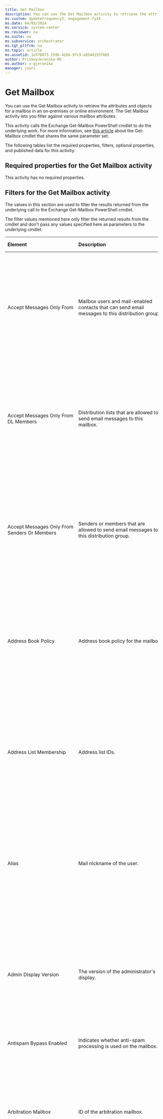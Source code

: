 ```yaml
---
title: Get Mailbox
description: You can use the Get Mailbox activity to retrieve the attributes and objects for a mailbox in an on-premises or online environment.
ms.custom: UpdateFrequency3, engagement-fy24
ms.date: 04/03/2024
ms.service: system-center
ms.reviewer: na
ms.suite: na
ms.subservice: orchestrator
ms.tgt_pltfrm: na
ms.topic: article
ms.assetid: 1e5f6075-259b-426b-97c9-a934d155f665
author: PriskeyJeronika-MS
ms.author: v-gjeronika
manager: jsuri
---
```


# Get Mailbox



You can use the Get Mailbox activity to retrieve the attributes and objects for a mailbox in an on-premises or online environment. The Get Mailbox activity lets you filter against various mailbox attributes.

This activity calls the Exchange Get-Mailbox PowerShell cmdlet to do the underlying work. For more information, see [this article](/powershell/module/exchange/get-mailbox) about the Get-Mailbox cmdlet that shares the same parameter set.

The following tables list the required properties, filters, optional properties, and published data for this activity.

## Required properties for the Get Mailbox activity

This activity has no required properties.

## Filters for the Get Mailbox activity

The values in this section are used to filter the results returned from the underlying call to the Exchange Get-Mailbox PowerShell cmdlet.

The filter values mentioned here only filter the returned results from the cmdlet and don't pass any values specified here as parameters to the underlying cmdlet.

| **Element**   | **Description**   | **Valid values**   |
|:---|:---|:---|
| Accept Messages Only From   | Mailbox users and mail-enabled contacts that can send email messages to this distribution group.   | Equals<br>Does not equal<br>Contains<br>Does not contain<br>Matches pattern<br>Does not match pattern<br>Starts with<br>Ends with  |
| Accept Messages Only From DL Members   | Distribution lists that are allowed to send email messages to this mailbox.   | Equals<br>Does not equal<br>Contains<br>Does not contain<br>Matches pattern<br>Does not match pattern<br>Starts with<br>Ends with  |
| Accept Messages Only From Senders Or Members | Senders or members that are allowed to send email messages to this distribution group.   | Equals<br>Does not equal<br>Contains<br>Does not contain<br>Matches pattern<br>Does not match pattern<br>Starts with<br>Ends with  |
| Address Book Policy   | Address book policy for the mailbox.   | Equals<br>Does not equal<br>Contains<br>Does not contain <br>Matches pattern<br>Does not match pattern<br>Starts with<br>Ends with |
| Address List Membership   | Address list IDs.   | Equals<br>Does not equal<br>Contains<br>Does not contain<br>Matches pattern<br>Does not match pattern<br>Starts with<br>Ends with  |
| Alias   | Mail nickname of the user.   | Equals<br>Does not equal<br>Contains<br>Does not contain<br>Matches pattern<br>Does not match pattern<br>Starts with<br>Ends with  |
| Admin Display Version   | The version of the administrator's display.   | Equals<br>Does not equal<br>Contains<br>Does not contain<br>Matches pattern<br>Does not match pattern<br>Starts with<br>Ends with  |
| Antispam Bypass Enabled   | Indicates whether anti-spam processing is used on the mailbox.   | Equals<br>Does not equal   |
| Arbitration Mailbox   | ID of the arbitration mailbox.   | Equals<br>Does not equal<br>Contains<br>Does not contain<br>Matches pattern<br>Does not match pattern<br>Starts with<br>Ends with  |
| Archive Database   | ID of the archive database.   | Equals<br>Does not equal<br>Contains<br>Does not contain<br>Matches pattern<br>Does not match pattern<br>Starts with<br>Ends with  |
| Archive Domain   | Archive domain name.   | Equals<br>Does not equal<br>Contains<br>Does not contain<br>Matches pattern<br>Does not match pattern<br>Starts with<br>Ends with  |
| Archive GUID   | Unique archive identifier for the mailbox.   | Equals<br>Does not equal<br>Contains<br>Does not contain<br>Matches pattern<br>Does not match pattern<br>Starts with<br>Ends with  |
| Archive Name   | Name of the archive mailbox.   | Equals<br>Does not equal<br>Contains<br>Does not contain<br>Matches pattern<br>Does not match pattern<br>Starts with<br>Ends with  |
| Archive Quota   | Maximum size of the archive mailbox. <br>This property value can be either "unlimited" or a string with <br>format &lt;integer&gt; &lt;unit&gt; where unit can be KB, MB, GB, or TB. Defaults to Byte when unit isn't specified.<br>Examples: 55 GB, unlimited, 77, 14 KB   | Equals<br>Does not equal<br>Is less than or equal to<br>Is greater than or equal to<br>Is less than<br>Is greater than   |
| Archive Release   | Archive release.   | Equals<br>Does not equal<br>Contains<br>Does not contain<br>Matches pattern<br>Does not match pattern<br>Starts with<br>Ends with  |
| Archive Status   | Indicates archive status (Active or None).   | Equals<br>Does not equal<br>Contains<br>Does not contain<br>Matches pattern<br>Does not match pattern<br>Starts with<br>Ends with  |
| Archive State   | Indicates the state of the mailbox archive. This parameter can be one of the following values:<br>HostedPending <br>HostedProvisioned <br>Local<br>None <br>OnPremise   | Equals<br>Does not equal<br>Contains<br>Does not contain<br>Matches pattern<br>Does not match pattern<br>Starts with<br>Ends with  |
| Archive Warning Quota   | Mailbox size at which a warning message is sent. <br>This property can be either "unlimited" or a string with <br>format &lt;integer&gt; &lt;unit&gt; where unit can be KB, MB, GB, or TB. Defaults to Byte when unit isn't specified.<br>Examples: 55 GB, unlimited, 77, 14 KB   | Equals<br>Does not equal<br>Is less than or equal to<br>Is greater than or equal to<br>Is less than<br>Is greater than   |
| Audit Admin   | List of admin operations that are logged. This parameter can be one of the following values: <br>Copy<br>Create<br>FolderBind<br>HardDelete<br>MessageBind<br>Move<br>MoveToDeletedItems<br>None<br>SendAs<br>SendOnBehalf<br>SoftDelete<br>Update   | Equals<br>Does not equal<br>Contains<br>Does not contain<br>Matches pattern<br>Does not match pattern<br>Starts with<br>Ends with  |
| Audit Delegate   | List of delegate options that are logged. This parameter can be one of the following values: <br>Copy<br>Create<br>FolderBind<br>HardDelete<br>MessageBind<br>Move<br>MoveToDeletedItems<br>None<br>SendAs<br>SendOnBehalf<br>SoftDelete<br>Update   | Equals<br>Does not equal<br>Contains<br>Does not contain<br>Matches pattern<br>Does not match pattern<br>Starts with<br>Ends with  |
| Audit Enabled   | Indicates whether audit logging is enabled or disabled for the mailbox.   | Equals<br>Does not equal   |
| Audit Log Age Limit   | Amount of time the audit log entries are retained in the mailbox.<br>Format: d.hh:mm:ss where d = days, h = hours, m = minutes, and s = seconds.   | Equals<br>Does not equal<br>Is less than or equal to<br>Is greater than or equal to<br>Is less than<br>Is greater than   |
| Audit Owner   | List of owner operations that are logged. This parameter can be one of the following values: <br>Copy<br>Create<br>FolderBind<br>HardDelete<br>MessageBind<br>Move<br>MoveToDeletedItems<br>None<br>SendAs<br>SendOnBehalf<br>SoftDelete<br>Update   | Equals<br>Does not equal<br>Contains<br>Does not contain<br>Matches pattern<br>Does not match pattern<br>Starts with<br>Ends with  |
| Bypass Moderation From Senders Or Members   | List of senders for whom moderation is to be bypassed.   | Equals<br>Does not equal<br>Contains<br>Does not contain<br>Matches pattern<br>Does not match pattern<br>Starts with<br>Ends with  |
| Calendar Repair Disabled   | Indicates whether calendar items in this mailbox will be repaired by the Calendar Repair Assistant.   | Equals<br>Does not equal   |
| Calendar Version Store Disabled   | Indicates whether changes to calendar items are logged.   | Equals<br>Does not equal   |
| Custom Attribute 1 - 15   | Custom attribute values.   | Equals<br>Does not equal<br>Contains<br>Does not contain<br>Matches pattern<br>Does not match pattern<br>Starts with<br>Ends with  |
| Database   | Active Directory ID of the database that contains this mailbox.   | Equals<br>Does not equal<br>Contains<br>Does not contain<br>Matches pattern<br>Does not match pattern<br>Starts with<br>Ends with  |
| Default Public Folder Mailbox   | Default public folder mailbox.   | Equals<br>Does not equal<br>Contains<br>Does not contain<br>Matches pattern<br>Does not match pattern<br>Starts with<br>Ends with  |
| Deliver To Mailbox And Forward   | Indicates whether messages sent to this mailbox are forwarded to another mailbox.   | Equals<br>Does not equal   |
| Disabled Archive Database   | ID of disabled archive database.   | Equals<br>Does not equal<br>Contains<br>Does not contain<br>Matches pattern<br>Does not match pattern<br>Starts with<br>Ends with  |
| Disabled Archive GUID   | GUID of disabled archive.   | Equals<br>Does not equal<br>Contains<br>Does not contain<br>Matches pattern<br>Does not match pattern<br>Starts with<br>Ends with  |
| Display Name   | Display name for the mailbox user.   | Equals<br>Does not equal<br>Contains<br>Does not contain<br>Matches pattern<br>Does not match pattern<br>Starts with<br>Ends with  |
| Distinguished Name   | Distinguished name for the object.   | Equals<br>Does not equal<br>Contains<br>Does not contain<br>Matches pattern<br>Does not match pattern<br>Starts with<br>Ends with  |
| Downgrade High Priority Messages Enabled   | Indicates whether high-priority messages that have been sent to an X.400 mail system are changed to normal priority.   | Equals<br>Does not equal   |
| Email Addresses   | The collection of email addresses for the mailbox.   | Equals<br>Does not equal<br>Contains<br>Does not contain<br>Matches pattern<br>Does not match pattern<br>Starts with<br>Ends with  |
| Email Address Policy Enabled   | Indicates whether Email Address Policy is enabled.   | Equals<br>Does not equal   |
| End Date For Retention Hold   | Date and time that a retention hold on messages in this mailbox expires.   | Equals<br>Does not equal<br>Is less than or equal to<br>Is greater than or equal to<br>Is less than<br>Is greater than   |
| Exchange GUID   | Unique identifier of the Microsoft Exchange installation.   | Equals<br>Does not equal<br>Contains<br>Does not contain<br>Matches pattern<br>Does not match pattern<br>Starts with<br>Ends with  |
| Exchange User Account Control   | A mask that is used to retrieve the user account control flags associated with this mailbox. This parameter can be one of the following values:<br>AccountDisabled <br>CannotChangePassowrd <br>DoNotExpirePassword <br>DoNotRequirePreauthentication <br>EncryptedTextPasswordAllowed <br>HomeDirectoryRequired <br>InterDomainTrustAccount <br>Lockout <br>MnsLogonAccount <br>None <br>NormalAccount <br>NotDelegated <br>PasswordExpired <br>PasswordNotRequired <br>Script <br>ServerTrustAccount <br>SmartCardRequired <br>TemporaryDuplicateAccount <br>TrustedForDelegation <br>TrustedToAuthenticateForDelegation <br>UseDesKeyOnly <br>WorkstationTrustAccount   | Equals<br>Does not equal<br>Contains<br>Does not contain<br>Matches pattern<br>Does not match pattern<br>Starts with<br>Ends with  |
| Exchange Version   | Version of Microsoft Exchange that this object is associated with.   | Equals<br>Does not equal<br>Contains<br>Does not contain<br>Matches pattern<br>Does not match pattern<br>Starts with<br>Ends with  |
| Extensions   | Extensions list.   | Equals<br>Does not equal<br>Contains<br>Does not contain<br>Matches pattern<br>Does not match pattern<br>Starts with<br>Ends with  |
| ExtensionCustomAttribute1- 5   | Extension custom attribute.   | Equals<br>Does not equal<br>Contains<br>Does not contain<br>Matches pattern<br>Does not match pattern<br>Starts with<br>Ends with  |
| External Directory Object ID   | External directory object ID.   | Equals<br>Does not equal<br>Contains<br>Does not contain<br>Matches pattern<br>Does not match pattern<br>Starts with<br>Ends with  |
| External OOF Options   | Options for sending Out of Office (OOF) messages to external senders. This parameter can be one of the following values:<br>InternalOnly<br>External   | Equals<br>Does not equal<br>Contains<br>Does not contain<br>Matches pattern<br>Does not match pattern<br>Starts with<br>Ends with  |
| Forwarding Address   | Forwarding address for the mailbox.   | Equals<br>Does not equal<br>Contains<br>Does not contain<br>Matches pattern<br>Does not match pattern<br>Starts with<br>Ends with  |
| Forwarding SMTP Address   | Forwarding SMTP address for the mailbox.   | Equals<br>Does not equal<br>Contains<br>Does not contain<br>Matches pattern<br>Does not match pattern<br>Starts with<br>Ends with  |
| Grant Send On Behalf To   | List of users with "send on behalf" rights for this mailbox.   | Equals<br>Does not equal<br>Contains<br>Does not contain<br>Matches pattern<br>Does not match pattern<br>Starts with<br>Ends with  |
| GUID   | The globally unique identifier for this object.   | Equals<br>Does not equal<br>Contains<br>Does not contain<br>Matches pattern<br>Does not match pattern<br>Starts with<br>Ends with  |
| Has Picture   | Indicates whether a picture has been associated with this mailbox.   | Equals<br>Does not equal   |
| Has Spoken Name   | Indicates whether a spoken name has been associated with this mailbox.   | Equals<br>Does not equal   |
| Hidden From Address Lists Enabled   | Indicates whether mailbox information is hidden from address book display.   | Equals<br>Does not equal   |
| Identity   | Mailbox identity.   | Equals<br>Does not equal<br>Contains<br>Does not contain<br>Matches pattern<br>Does not match pattern<br>Starts with<br>Ends with  |
| Immutable ID   | Mailbox identifier that will never change.   | Equals<br>Does not equal<br>Contains<br>Does not contain<br>Matches pattern<br>Does not match pattern<br>Starts with<br>Ends with  |
| Include In Garbage Collection   | Include In Garbage Collection.   | Equals<br>Does not equal   |
| Is Linked   | Indicates whether the mailbox is linked.   | Equals<br>Does not equal   |
| Is Machine To Person Text Messaging Enabled  | Indicates whether the server can send text messages to this user.   | Equals<br>Does not equal   |
| Is Mailbox Enabled   | Indicates whether the mailbox is enabled to process messages.   | Equals<br>Does not equal   |
| Is Person To Person Text Messaging Enabled   | Indicates whether another mailbox user can send a text message to the owner of this mailbox.   | Equals<br>Does not equal   |
| Is Resource   | Indicates whether this mailbox represents a resource, such as a conference room.   | Equals<br>Does not equal   |
| Is Shared   | Indicates whether this mailbox is shared by more than one user.   | Equals<br>Does not equal   |
| Is Soft Deleted By Disable   | Indicates whether the mailbox has been soft deleted as a result of a disable operation.   | Equals<br>Does not equal   |
| Is Soft Deleted By Remove   | Indicates whether the mailbox has been soft deleted as a result of a remove operation.   | Equals<br>Does not equal   |
| Issue Warning Quota   | Mailbox size at which a warning message is sent to the user.   | Equals<br>Does not equal<br>Is less than or equal to<br>Is greater than or equal to<br>Is less than<br>Is greater than   |
| Is Valid   | Indicates whether the object is configured correctly.   | Equals<br>Does not equal   |
| Languages   | Preferred languages for this mailbox.   | Equals<br>Does not equal<br>Contains<br>Does not contain<br>Matches pattern<br>Does not match pattern<br>Starts with<br>Ends with  |
| Last Exchange Changed Time   | Last Exchange changed time.   | Equals<br>Does not equal<br>Is less than or equal to<br>Is greater than or equal to<br>Is less than<br>Is greater than   |
| Legacy Exchange DN   | Legacy Exchange DN.   | Equals<br>Does not equal<br>Contains<br>Does not contain<br>Matches pattern<br>Does not match pattern<br>Starts with<br>Ends with  |
| Linked Master Account   | Master account for the linked mailbox.   | Equals<br>Does not equal<br>Contains<br>Does not contain<br>Matches pattern<br>Does not match pattern<br>Starts with<br>Ends with  |
| Litigation Hold Date   | Date and time when litigation hold was enabled.   | Equals<br>Does not equal<br>Is less than or equal to<br>Is greater than or equal to<br>Is less than<br>Is greater than   |
| Litigation Hold Enabled   | Indicates whether the mailbox is under a litigation hold.   | Equals<br>Does not equal   |
| Litigation Hold Owner   | User who enabled the litigation hold.   | Equals<br>Does not equal<br>Contains<br>Does not contain<br>Matches pattern<br>Does not match pattern<br>Starts with<br>Ends with  |
| Mailbox Move Batch Name   | Name of the move batch that contains this mailbox.   | Equals<br>Does not equal<br>Contains<br>Does not contain<br>Matches pattern<br>Does not match pattern<br>Starts with<br>Ends with  |
| Mailbox Move Flags   | Flags for a mailbox move. <br>This parameter can be one of the following values: <br>CrossOrg<br>IntraOrg<br>MoveOnlyArchiveMailbox<br>MoveOnlyPrimaryMailbox<br>None<br>Offline<br>Protected<br>Pull<br>Push<br>RemoteLegacy<br>Suspend<br>SuspendWhenReadyToComplete<br>HighPriority   | Equals<br>Does not equal<br>Contains<br>Does not contain<br>Matches pattern<br>Does not match pattern<br>Starts with<br>Ends with  |
| Mailbox Move Remote Host Name   | Name of the remote host that is participating in the move.   | Equals<br>Does not equal<br>Contains<br>Does not contain<br>Matches pattern<br>Does not match pattern<br>Starts with<br>Ends with  |
| Mailbox Move Source MDB   | Active Directory identifier of the source database.   | Equals<br>Does not equal<br>Contains<br>Does not contain<br>Matches pattern<br>Does not match pattern<br>Starts with<br>Ends with  |
| Mailbox Move Status   | Indicates the status of a mailbox move. This parameter can be one of the following values:<br>AutoSuspended <br>Completed <br>CompletedWithWarning <br>CompletionInProgress <br>Failed <br>InProgress <br>None <br>Queued <br>Suspended   | Equals<br>Does not equal<br>Contains<br>Does not contain<br>Matches pattern<br>Does not match pattern<br>Starts with<br>Ends with  |
| Mailbox Move Target MDB   | Active Directory identifier of the database that the mailbox is being copied to.   | Equals<br>Does not equal<br>Contains<br>Does not contain<br>Matches pattern<br>Does not match pattern<br>Starts with<br>Ends with  |
| Mailbox Plan   | Mailbox plan for the mailbox.   | Equals<br>Does not equal<br>Contains<br>Does not contain<br>Matches pattern<br>Does not match pattern<br>Starts with<br>Ends with  |
| Mailbox Release   | Mailbox release.   | Equals<br>Does not equal<br>Contains<br>Does not contain<br>Matches pattern<br>Does not match pattern<br>Starts with<br>Ends with  |
| Mail Tip   | Mail tip.   | Equals<br>Does not equal<br>Contains<br>Does not contain<br>Matches pattern<br>Does not match pattern<br>Starts with<br>Ends with  |
| Mail Tip Translations   | Mail tip translation list.   | Equals<br>Does not equal<br>Contains<br>Does not contain<br>Matches pattern<br>Does not match pattern<br>Starts with<br>Ends with  |
| Managed Folder Mailbox Policy   | Messaging Records Management (MRM) policy for the mailbox.   | Equals<br>Does not equal<br>Contains<br>Does not contain<br>Matches pattern<br>Does not match pattern<br>Starts with<br>Ends with  |
| Max Blocked Senders   | Maximum number of senders that can be included in a blocked senders list.   | Equals<br>Does not equal<br>Is less than or equal to<br>Is greater than or equal to<br>Is less than<br>Is greater than   |
| Max Receive Size   | Received message size limit. <br>Can be either "unlimited" or a string with <br>format &lt;integer&gt; &lt;unit&gt; where unit can be KB, MB, GB, or TB. Defaults to Byte when unit isn't specified.<br>Examples: 55 GB, unlimited, 77, 14 KB   | Equals<br>Does not equal<br>Is less than or equal to<br>Is greater than or equal to<br>Is less than<br>Is greater than   |
| Max Safe Senders   | Maximum number of senders that can be included in a safe senders list.   | Equals<br>Does not equal<br>Is less than or equal to<br>Is greater than or equal to<br>Is less than<br>Is greater than   |
| Max Send Size   | Sent message size limit. <br>Can be either "unlimited" or a string with <br>format &lt;integer&gt; &lt;unit&gt; where unit can be KB, MB, GB, or TB. Defaults to Byte when unit isn't specified.<br>Examples: 55 GB, unlimited, 77, 14 KB   | Equals<br>Does not equal<br>Is less than or equal to<br>Is greater than or equal to<br>Is less than<br>Is greater than   |
| Message Tracking Read Status Enabled   | Indicates whether detailed message tracking is enabled for the mailbox.   | Equals<br>Does not equal   |
| Microsoft Online Services ID   | Microsoft Online Services ID   | Equals<br>Does not equal<br>Contains<br>Does not contain<br>Matches pattern<br>Does not match pattern<br>Starts with<br>Ends with  |
| Moderated By   | List of users responsible for moderating this mailbox.   | Equals<br>Does not equal<br>Contains<br>Does not contain<br>Matches pattern<br>Does not match pattern<br>Starts with<br>Ends with  |
| Moderation Enabled   | Indicates whether moderation is enabled or not for this mailbox.   | Equals<br>Does not equal   |
| Name   | Name associated with this object.   | Equals<br>Does not equal<br>Contains<br>Does not contain<br>Matches pattern<br>Does not match pattern<br>Starts with<br>Ends with  |
| Object Category   | Active Directory object category for this mailbox.   | Equals<br>Does not equal<br>Contains<br>Does not contain<br>Matches pattern<br>Does not match pattern<br>Starts with<br>Ends with  |
| Object Class   | List of Active Directory object classes that apply to this mailbox.   | Equals<br>Does not equal<br>Contains<br>Does not contain<br>Matches pattern<br>Does not match pattern<br>Starts with<br>Ends with  |
| Office   | Microsoft Office attribute for the mailbox.   | Equals<br>Does not equal<br>Contains<br>Does not contain<br>Matches pattern<br>Does not match pattern<br>Starts with<br>Ends with  |
| Offline Address Book   | Offline address book associated with the mailbox.   | Equals<br>Does not equal<br>Contains<br>Does not contain<br>Matches pattern<br>Does not match pattern<br>Starts with<br>Ends with  |
| Organizational Unit   | Organizational unit for this mailbox.   | Equals<br>Does not equal<br>Contains<br>Does not contain<br>Matches pattern<br>Does not match pattern<br>Starts with<br>Ends with  |
| Organization ID   | Organization for this mailbox.   | Equals<br>Does not equal<br>Contains<br>Does not contain<br>Matches pattern<br>Does not match pattern<br>Starts with<br>Ends with  |
| Originating Server   | Originating server.   | Equals<br>Does not equal<br>Contains<br>Does not contain<br>Matches pattern<br>Does not match pattern<br>Starts with<br>Ends with  |
| Partner Object ID   | GUID for partner object ID.   | Equals<br>Does not equal<br>Contains<br>Does not contain<br>Matches pattern<br>Does not match pattern<br>Starts with<br>Ends with  |
| Persisted Capabilities   | Persisted capability list.   | Equals<br>Does not equal<br>Contains<br>Does not contain<br>Matches pattern<br>Does not match pattern<br>Starts with<br>Ends with  |
| Policies Excluded   | List of policies that are excluded.   | Equals<br>Does not equal<br>Contains<br>Does not contain<br>Matches pattern<br>Does not match pattern<br>Starts with<br>Ends with  |
| Policies Included   | List of policies that are included.   | Equals<br>Does not equal<br>Contains<br>Does not contain<br>Matches pattern<br>Does not match pattern<br>Starts with<br>Ends with  |
| Primary SMTP Address   | Primary SMTP address for the mailbox.   | Equals<br>Does not equal<br>Contains<br>Does not contain<br>Matches pattern<br>Does not match pattern<br>Starts with<br>Ends with  |
| Prohibit Send Quota   | Mailbox size at which the user is prohibited from sending email.<br>Can be either "unlimited" or a string with <br>format &lt;integer&gt; &lt;unit&gt; where unit can be KB, MB, GB, or TB. Defaults to Byte when unit isn't specified.<br>Examples: 55 GB, unlimited, 77, 14 KB   | Equals<br>Does not equal<br>Is less than or equal to<br>Is greater than or equal to<br>Is less than<br>Is greater than   |
| Prohibit Send Receive Quota   | Mailbox size at which the user is prohibited from sending or receiving email.<br>Can be either "unlimited" or a string with <br>format &lt;integer&gt; &lt;unit&gt; where unit can be KB, MB, GB, or TB. Defaults to Byte when unit isn't specified.<br>Examples: 55 GB, unlimited, 77, 14 KB   | Equals<br>Does not equal<br>Is less than or equal to<br>Is greater than or equal to<br>Is less than<br>Is greater than   |
| Protocol Settings   | Protocols used by the mailbox.   | Equals<br>Does not equal<br>Contains<br>Does not contain<br>Matches pattern<br>Does not match pattern<br>Starts with<br>Ends with  |
| Query Base DN   | This property is used to control which address list a user has access to through Outlook Web App.   | Equals<br>Does not equal<br>Contains<br>Does not contain<br>Matches pattern<br>Does not match pattern<br>Starts with<br>Ends with  |
| Query Base DN Restriction Enabled   | Indicates whether the user can search and view other mailboxes in their organization.   | Equals<br>Does not equal   |
| Recipient Limits   | Maximum number of recipients per message that this mailbox can send to.<br>Can be either "unlimited" or an integer.   | Equals<br>Does not equal<br>Is less than or equal to<br>Is greater than or equal to<br>Is less than<br>Is greater than   |
| Recipient Type   | Recipient type. This parameter can be one of the following values:<br>Computer <br>Contact <br>DynamicDistributionGroup <br>Group <br>Invalid <br>MailContact <br>MailNonUniversalGroup <br>MailUniversalDistributionGroup <br>MailUniversalSecurityGroup <br>MailUser <br>MicrosoftExchange <br>PublicDatabase <br>PublicFolder <br>SystemAttendantMailbox <br>SystemMailbox <br>User <br>UserMailbox   | Equals<br>Does not equal<br>Contains<br>Does not contain<br>Matches pattern<br>Does not match pattern<br>Starts with<br>Ends with  |
| Recipient Type Details   | Recipient type details. This parameter can be one of the following values:<br>AllUniqueRecipientTypes <br>ArbitrationMailbox <br>Computer <br>Contact <br>DisabledUser <br>DiscoveryMailbox <br>DynamicDistributionGroup <br>EquipmentMailbox <br>LegacyMailbox <br>LinkedMailbox <br>LinkedUser <br>MailboxPlan <br>MailContact <br>MailForestContact <br>MailNonUniversalGroup <br>MailUniversalDistributionGroup <br>MailUniversalSecurityGroup <br>MailUser <br>MicrosoftExchange <br>None <br>NonUniversalGroup <br>PublicFolder <br>RemoteEquipmentMailbox <br>RemoteRoomMailbox <br>RemoteSharedMailbox <br>RemoteUserMailbox <br>RoleGroup <br>RoomList <br>RoomMailbox <br>SharedMailbox <br>SystemAttendantMailbox <br>SystemMailbox <br>UniversalDistributionGroup <br>UniversalSecurityGroup <br>User <br>UserMailbox | Equals<br>Does not equal<br>Contains<br>Does not contain<br>Matches pattern<br>Does not match pattern<br>Starts with<br>Ends with  |
| Reconciliation ID   | Reconciliation ID.   | Equals<br>Does not equal<br>Contains<br>Does not contain<br>Matches pattern<br>Does not match pattern<br>Starts with<br>Ends with  |
| Recoverable Items Quota   | Size limit for the Recovery Items folder.<br>Can be either "unlimited" or a string with <br>format &lt;integer&gt; &lt;unit&gt; where unit can be KB, MB, GB, or TB. Defaults to Byte when unit isn't specified.<br>Examples: 55 GB, unlimited, 77, 14 KB   | Equals<br>Does not equal<br>Is less than or equal to<br>Is greater than or equal to<br>Is less than<br>Is greater than   |
| Recoverable Items Warning Quota   | Size at which a warning is sent that the Recovery Items folder is reaching its limit.<br>Can be either "unlimited" or a string with <br>format &lt;integer&gt; &lt;unit&gt; where unit can be KB, MB, GB, or TB. Defaults to Byte when unit isn't specified.<br>Examples: 55 GB, unlimited, 77, 14 KB   | Equals<br>Does not equal<br>Is less than or equal to<br>Is greater than or equal to<br>Is less than<br>Is greater than   |
| Reject Messages From   | Rejected sender IDs list.   | Equals<br>Does not equal<br>Contains<br>Does not contain<br>Matches pattern<br>Does not match pattern<br>Starts with<br>Ends with  |
| Reject Messages From DL Members   | Rejected sender IDs list.   | Equals<br>Does not equal<br>Contains<br>Does not contain<br>Matches pattern<br>Does not match pattern<br>Starts with<br>Ends with  |
| Reject Messages From Senders Or Members   | Rejected sender IDs list.   | Equals<br>Does not equal<br>Contains<br>Does not contain<br>Matches pattern<br>Does not match pattern<br>Starts with<br>Ends with  |
| Remote Account Policy   | Remote account policy ID.   | Equals<br>Does not equal<br>Contains<br>Does not contain<br>Matches pattern<br>Does not match pattern<br>Starts with<br>Ends with  |
| Remote Recipient Type   | Remote recipient type. This parameter can be one of the following values:<br>DeprovisionArchive <br>DeprovisionMailbox <br>EquipmentMailbox <br>Migrated <br>None <br>ProvisionArchive <br>ProvisionMailbox <br>RoomMailbox <br>SharedMailbox   | Equals<br>Does not equal<br>Contains<br>Does not contain<br>Matches pattern<br>Does not match pattern<br>Starts with<br>Ends with  |
| Require Sender Authentication Enabled   | Indicates whether sender authentication is required.   | Equals<br>Does not equal   |
| Resource Capacity   | Capacity of a resource mailbox.   | Equals<br>Does not equal<br>Is less than or equal to<br>Is greater than or equal to<br>Is less than<br>Is greater than   |
| Resource Custom   | List containing additional information about a resource.   | Equals<br>Does not equal<br>Contains<br>Does not contain<br>Matches pattern<br>Does not match pattern<br>Starts with<br>Ends with  |
| Resource Type   | Type of a resource.   | Equals<br>Does not equal<br>Contains<br>Does not contain<br>Matches pattern<br>Does not match pattern<br>Starts with<br>Ends with  |
| Retain Deleted Items For   | Length of time to keep deleted items.<br>Format: d.hh:mm:ss where d = days, h = hours, m = minutes, and s = seconds.   | Equals<br>Does not equal<br>Is less than or equal to<br>Is greater than or equal to<br>Is less than<br>Is greater than   |
| Retain Deleted Items Until Backup   | Indicates whether deleted items should be kept until the database is backed up.   | Equals<br>Does not equal   |
| Retention Comment   | The comment that is displayed regarding the user's retention hold status.   | Equals<br>Does not equal<br>Contains<br>Does not contain<br>Matches pattern<br>Does not match pattern<br>Starts with<br>Ends with  |
| Retention Hold Enabled   | Indicates whether the contents of the mailbox are subject to retention.   | Equals<br>Does not equal   |
| Retention Policy   | Retention policy that is applied to the mailbox.   | Equals<br>Does not equal<br>Contains<br>Does not contain<br>Matches pattern<br>Does not match pattern<br>Starts with<br>Ends with  |
| Retention URL   | URL for a webpage with details about the organization's message retention policies.   | Equals<br>Does not equal<br>Contains<br>Does not contain<br>Matches pattern<br>Does not match pattern<br>Starts with<br>Ends with  |
| Role Assignment Policy   | Management role that was assigned to the mailbox when it was created or enabled.   | Equals<br>Does not equal<br>Contains<br>Does not contain<br>Matches pattern<br>Does not match pattern<br>Starts with<br>Ends with  |
| Rules Quota   | Size limit for rules.<br>Can be either "unlimited" or a string with <br>format &lt;integer&gt; &lt;unit&gt; where unit can be KB, MB, GB, or TB. Defaults to Byte when unit isn't specified.<br>Examples: 55 GB, unlimited, 77, 14 KB   | Equals<br>Does not equal<br>Is less than or equal to<br>Is greater than or equal to<br>Is less than<br>Is greater than   |
| Sam Account Name   | User name for use with earlier operating systems.   | Equals<br>Does not equal<br>Contains<br>Does not contain<br>Matches pattern<br>Does not match pattern<br>Starts with<br>Ends with  |
| SCL Delete Enabled   | Indicates whether messages that meet the spam confidence level (SCL) are deleted.   | Equals<br>Does not equal   |
| SCL Delete Threshold   | Spam confidence level (SCL) at which messages are considered spam and are to be deleted.   | Equals<br>Does not equal<br>Is less than or equal to<br>Is greater than or equal to<br>Is less than   |
| SCL Junk Enabled   | Indicates whether messages that meet the spam confidence level (SCL) are moved to the Junk E-Mail folder.   | Equals<br>Does not equal   |
| SCL Junk Threshold   | Spam confidence level (SCL) at which messages are considered spam and are to be moved to the Junk E-Mail folder.   | Equals<br>Does not equal<br>Is less than or equal to<br>Is greater than or equal to<br>Is less than<br>Is greater than   |
| SCL Quarantine Enabled   | Indicates whether messages that meet the spam confidence level (SCL) are quarantined.   | Equals<br>Does not equal   |
| SCL Quarantine Threshold   | Spam confidence level (SCL) at which messages are considered spam and are to be moved to the quarantine folder.   | Equals<br>Does not equal<br>Is less than or equal to<br>Is greater than or equal to<br>Is less than   |
| SCL Reject Enabled   | Indicates whether messages that meet the spam confidence level (SCL) are rejected.   | Equals<br>Does not equal   |
| SCL Reject Threshold   | Spam confidence level (SCL) at which messages are considered spam and are to be rejected.   | Equals<br>Does not equal<br>Is less than or equal to<br>Is greater than or equal to<br>Is less than<br>Is greater than   |
| Send Moderation Notifications   | Moderation notifications for this mailbox.<br>This parameter can be one of the following values:<br>Always <br>Internal <br>Never   | Equals<br>Does not equal<br>Contains<br>Does not contain<br>Matches pattern<br>Does not match pattern<br>Starts with<br>Ends with  |
| Server Legacy DN   | Legacy domain name for the server.   | Equals<br>Does not equal<br>Contains<br>Does not contain<br>Matches pattern<br>Does not match pattern<br>Starts with<br>Ends with  |
| Server Name   | Name of the server.   | Equals<br>Does not equal<br>Contains<br>Does not contain<br>Matches pattern<br>Does not match pattern<br>Starts with<br>Ends with  |
| Sharing Policy   | Sharing policy associated with the mailbox.   | Equals<br>Does not equal<br>Contains<br>Does not contain<br>Matches pattern<br>Does not match pattern<br>Starts with<br>Ends with  |
| Simple Display Name   | Simple display name.   | Equals<br>Does not equal<br>Contains<br>Does not contain<br>Matches pattern<br>Does not match pattern<br>Starts with<br>Ends with  |
| Single Item Recovery Enabled   | Indicates whether the Recovery Items folder can be purged.   | Equals<br>Does not equal   |
| SKU Assigned   | SKU Assigned.   | Equals<br>Does not equal   |
| Start Date For Retention Hold   | Date and time that a retention hold on messages in this mailbox begins.   | Equals<br>Does not equal<br>Is less than or equal to<br>Is greater than or equal to<br>Is less than<br>Is greater than   |
| Throttling Policy   | Identifier for the throttling policy applied to the mailbox.   | Equals<br>Does not equal<br>Contains<br>Does not contain<br>Matches pattern<br>Does not match pattern<br>Starts with<br>Ends with  |
| UM DTMF Map   | UM DTMF Map.   | Equals<br>Does not equal<br>Contains<br>Does not contain<br>Matches pattern<br>Does not match pattern<br>Starts with<br>Ends with  |
| UM Enabled   | Indicates whether Unified Messaging (UM) is enabled for this mailbox.   | Equals<br>Does not equal   |
| Usage Location   | Country/region name.   | Equals<br>Does not equal<br>Contains<br>Does not contain<br>Matches pattern<br>Does not match pattern<br>Starts with<br>Ends with  |
| Use Database Quota Defaults   | Indicates whether this mailbox uses the database defaults for quota properties   | Equals<br>Does not equal   |
| Use Database Retention Defaults   | Indicates whether this mailbox uses the mailbox retention policy specified for the mailbox database that contains the mailbox.   | Equals<br>Does not equal   |
| User Principal Name   | Principal name for the mailbox user.   | Equals<br>Does not equal<br>Contains<br>Does not contain<br>Matches pattern<br>Does not match pattern<br>Starts with<br>Ends with  |
| When Changed   | Date and time when mailbox was changed.   | Equals<br>Does not equal<br>Is less than or equal to<br>Is greater than or equal to<br>Is less than<br>Is greater than   |
| When Changed UTC   | UTC date and time when mailbox was changed.   | Equals<br>Does not equal<br>Is less than or equal to<br>Is greater than or equal to<br>Is less than<br>Is greater than   |
| When Created   | Date and time when mailbox was created.   | Equals<br>Does not equal<br>Is less than or equal to<br>Is greater than or equal to<br>Is less than<br>Is greater than   |
| When Created UTC   | UTC date and time when mailbox was created.   | Equals<br>Does not equal<br>Is less than or equal to<br>Is greater than or equal to<br>Is less than<br>Is greater than   |
| When Mailbox Created   | Date and time when mailbox was created.   | Equals<br>Does not equal<br>Is less than or equal to<br>Is greater than or equal to<br>Is less than<br>Is greater than   |
| When Soft Deleted   | Date and time when mailbox was soft deleted.   | Equals<br>Does not equal<br>Is less than or equal to<br>Is greater than or equal to<br>Is less than<br>Is greater than   |
| Windows Email Address   | Email address.   | Equals<br>Does not equal<br>Contains<br>Does not contain<br>Matches pattern<br>Does not match pattern<br>Starts with<br>Ends with  |
| Windows Live ID(Live@edu only)   | Windows Live ID associated with the mailbox. <br><br><strong>Note </strong><br> This property is available only in the Live@edu environment. <br><br>   | Equals<br>Does not equal<br>Contains<br>Does not contain<br>Matches pattern<br>Does not match pattern<br>Starts with<br>Ends with  |
| Needs To Suppress PII   | Needs to Suppress PII (Personally Identifiable Information).   | Equals<br>Does not equal   |

### Optional properties for the Get Mailbox activity

The values in this section directly correlate to the parameter values defined for the Exchange Get-Mailbox PowerShell cmdlet. The only exceptions are the **Active Directory Password** and **Active Directory User Name** values, which correlate to the **Credential** parameter of the cmdlet.

If the value specified for any of these optional properties is empty or null, (null is the default value) the parameter switch won't be passed to the cmdlet.

| Element   | Description   | Valid values |
|:---|:---|:---|
| Active Directory Password   | The password to use in order to access Active Directory.   | String   |
| Active Directory User Name  | Specifies the user name to use in order to access Active Directory.   | String   |
| ANR   | A string on which to perform an ambiguous name resolution (ANR) search. You can specify a partial string and search for objects with an attribute that matches that string. The default attributes searched are as follows: <br>CommonName (CN)<br>DisplayName<br>FirstName<br>LastName<br>Alias   | String   |
| Arbitration   | Indicates whether the mailbox for which the command is executed is an arbitration mailbox. Arbitration mailboxes are used for managing approval workflow. For example, an arbitration mailbox is used for handling moderated recipients and distribution group membership approval. Default is True, when selected.   | True, False  |
| Archive   | Indicates whether to return information about the recipient's archive mailbox. Default is True, when selected.   | True, False  |
| Database   | The database (GUID or database name) from which to get the mailbox. This property can't be used with activity filters.   | String   |
| Domain Controller   | The fully qualified domain name (FQDN) of the domain controller that retrieves data from Active Directory.   | String   |
| Identity   | Specifies the identity of the mailbox. This property can be one of the following value types:<br>GUID <br>Distinguished name (DN)<br>Display name<br>Domain\\Account <br>User principal name (UPN)<br>LegacyExchangeDN<br>SmtpAddress<br>Alias   | String   |
| Ignore Default Scope   | Indicates whether to ignore the default recipient scope setting for the Exchange Management Shell session and use the entire forest as the scope. This setting allows the command to access Active Directory objects that aren't currently in the default scope. Using the Ignore Default Scope property introduces the following restrictions:<br>Domain Controller property can't be used. The command uses an appropriate global catalog server automatically.<br>The DN for the Identity property can't be used. Other forms of identification, such as alias or GUID, aren't accepted.<br>The Organizational Unit and Identity properties can't be used together.<br>The Active Directory Name and Password properties can't be used.<br>Default is True, when selected.   | True, False  |
| Mailbox Plan   | Specifies the Get activity to return mailboxes associated with this mailbox plan. A mailbox plan specifies the permissions and features available to a mailbox user. The mailbox plan name you provide must be included in the service plan for the organization in which this mailbox belongs.<br>This property is available for multi-tenant deployments. This property applies to objects in the cloud-based service. It isn't available for on-premises deployments.   | String   |
| Organization   | Specifies the organization to retrieve mailboxes from.<br>This property is available for multi-tenant deployments. It isn't available for on-premises deployments. <br>This property doesn't accept wildcard characters. This property must be configured with the exact name of the organization.   | String   |
| Organizational Unit   | This property specifies an organizational unit (OU) to which the Get results will be limited. When this property is used, only mailboxes in the specified container will be returned. Specification can be either the OU or the domain name. If the OU is used, the canonical name of the OU must not be specified.   | String   |
| Read From Domain Controller | Specifies that the user information is read from a domain controller in the user's domain. When the recipient scope is set to include all recipients in the forest and this property isn't configured, it's possible that the user information is read from a global catalog containing outdated information. If you use this property, multiple reads might be necessary to get the information. By default, the recipient scope is set to the domain that hosts your servers that run Exchange. <br>Default is True, when selected.   | True, False  |
| Recipient Type Details   | This property specifies the type of recipients returned by the Get activity. Recipient types are divided into recipient types and subtypes. <br>Each recipient type contains all common properties for all subtypes. For example, the type UserMailbox represents a user account in Active Directory that has an associated mailbox. Because there are several mailbox types, each mailbox type is identified by the RecipientTypeDetails property. For example, a conference room mailbox has RecipientTypeDetails set to RoomMailbox, whereas a user mailbox has RecipientTypeDetails set to UserMailbox.<br>This property accepts the following values:<br>RoomMailbox <br>EquipmentMailbox <br>LegacyMailbox <br>LinkedMailbox <br>UserMailbox <br>DiscoveryMailbox <br>SharedMailbox | String   |
| Remote Archive   | Specifies whether to disconnect the remote archive for this mailbox. A remote archive exists in a cloud-based service.<br>When you use this property, you can't also use the Archive property. Default is True, when selected.   | True, False  |
| Result Size   | Specifies the maximum number of results to return. To return all mailboxes that match the query, use "unlimited" for the value of this property. The default value is "unlimited".   | String   |
| Server   | Specifies an individual server by which to limit the results. When you use this property, only mailboxes that reside on the specified server will be returned. Use the common name of the server that you want to specify.   | String   |
| Sort By   | Specifies the attribute by which to sort the results. Results can only be sorted by one attribute at a time. The results are sorted in ascending order. Results can be sorted by the following attributes: <br>Alias<br>Display name<br>Name<br>   | String   |

## Published data for the Get Mailbox activity

| **Element**   | **Description**   | **Valid values** |
|:---|:---|:---|
| Accept Messages Only From   | Mailbox users and mail-enabled contacts that can send email messages to this distribution group.   | String   |
| Accept Messages Only From DL Members   | Distribution lists that are allowed to send email messages to this mailbox.   | String   |
| Accept Messages Only From Senders Or Members | Senders or members that are allowed to send email messages to this distribution group.   | String   |
| Address Book Policy   | Address book policy for the mailbox.   | String   |
| Address List Membership   | Address list IDs.   | String   |
| Admin Display Version   | The version of the administrator's display.   | String   |
| Alias   | Mail nickname of the user.   | String   |
| Antispam Bypass Enabled   | Indicates whether anti-spam processing is used on the mailbox.   | String   |
| Arbitration Mailbox   | ID of the arbitration mailbox.   | String   |
| Archive Database   | ID of the archive database.   | String   |
| Archive Domain   | Archive domain name.   | String   |
| Archive GUID   | Unique archive identifier for the mailbox.   | String   |
| Archive Name   | Name of the archive mailbox.   | String   |
| Archive Quota   | Maximum size of the archive mailbox.   | String   |
| Archive Release   | Archive release.   | String   |
| Archive State   | Indicates the state of the mailbox archive. This parameter can be one of the following values:<br>HostedPending <br>HostedProvisioned <br>Local <br>None <br>OnPremise   | String   |
| Archive Status   | The archive status (Active or None).   | String   |
| Archive Warning Quota   | Mailbox size at which a warning message is sent.   | String   |
| Audit Admin   | List of admin operations that are logged. This parameter can be one of the following values: <br>Copy<br>Create<br>FolderBind<br>HardDelete<br>MessageBind<br>Move<br>MoveToDeletedItems<br>None<br>SendAs<br>SendOnBehalf<br>SoftDelete<br>Update   | String   |
| Audit Delegate   | List of delegate options which are logged. This parameter can be one of the following values: <br>Copy<br>Create<br>FolderBind<br>HardDelete<br>MessageBind<br>Move<br>MoveToDeletedItems<br>None<br>SendAs<br>SendOnBehalf<br>SoftDelete<br>Update   | String   |
| Audit Enabled   | Indicates whether audit logging is enabled or disabled for the mailbox.   | String   |
| Audit Log Age Limit   | Amount of time that the audit log entries are retained in the mailbox.   | String   |
| Audit Owner   | List of owner operations that are logged. This parameter can be one of the following values: <br>Copy<br>Create<br>FolderBind<br>HardDelete<br>MessageBind<br>Move<br>MoveToDeletedItems<br>None<br>SendAs<br>SendOnBehalf<br>SoftDelete<br>Update   | String   |
| Bypass Moderation From Senders Or Members   | List of senders for whom moderation is to be bypassed.   | String   |
| Calendar Repair Disabled   | Indicates whether calendar items in this mailbox are repaired by the Calendar Repair Assistant.   | String   |
| Calendar Version Store Disabled   | Indicates whether changes to calendar items are logged.   | String   |
| Custom Attribute 1   | Custom attribute value 1.   | String   |
| Custom Attribute 10   | Custom attribute value 10.   | String   |
| Custom Attribute 11   | Custom attribute value 11.   | String   |
| Custom Attribute 12   | Custom attribute value 12.   | String   |
| Custom Attribute 13   | Custom attribute value 13.   | String   |
| Custom Attribute 14   | Custom attribute value 14.   | String   |
| Custom Attribute 15   | Custom attribute value 15.   | String   |
| Custom Attribute 2   | Custom attribute value 2.   | String   |
| Custom Attribute 3   | Custom attribute value 3.   | String   |
| Custom Attribute 4   | Custom attribute value 4.   | String   |
| Custom Attribute 5   | Custom attribute value 5.   | String   |
| Custom Attribute 6   | Custom attribute value 6.   | String   |
| Custom Attribute 7   | Custom attribute value 7.   | String   |
| Custom Attribute 8   | Custom attribute value 8.   | String   |
| Custom Attribute 9   | Custom attribute value 9.   | String   |
| Database   | Active Directory ID of the database that contains this mailbox.   | String   |
| Default Public Folder Mailbox   | Default public folder mailbox.   | String   |
| Deliver To Mailbox And Forward   | Contains the forwarding address of the mailbox.   | String   |
| Disabled Archive Database   | Indicates whether the use of an Archive Database is disabled.   | String   |
| Disabled Archive GUID   | Indicates whether the use of Archive GUIDs is disabled.   | String   |
| Display Name   | The display name for the mailbox user.   | String   |
| Distinguished Name   | The distinguished name for the object.   | String   |
| Downgrade High Priority Messages Enabled   | Indicates whether high-priority messages sent to an X.400 mail system are changed to normal priority.   | String   |
| Email Address Policy Enabled   | Indicates whether Email Address Policy is enabled.   | String   |
| Email Addresses   | Collection of email addresses for the mailbox.   | String   |
| End Date For Retention Hold   | Date and time that retention hold on messages in this mailbox expires.   | DateTime   |
| Exchange Environment   | Indicates the type of Exchange environment where this activity will be executed.   | String   |
| Exchange GUID   | Unique identifier of the Microsoft Exchange installation.   | String   |
| Exchange PowerShell Application   | The application name segment of the connection URI.   | String   |
| Exchange Server Host   | The connected Exchange server host machine.   | String   |
| Exchange Server Port   | The connected Exchange server port.   | String   |
| Exchange User Account Control   | This is a mask that is used to retrieve the user account control flags associated with this mailbox. This parameter can be one of the following values:<br>AccountDisabled <br>CannotChangePassword <br>DoNotExpirePassword <br>DoNotRequirePreauthentication <br>EncryptedTextPasswordAllowed <br>HomeDirectoryRequired <br>InterDomainTrustAccount <br>Lockout <br>MnsLogonAccount <br>None <br>NormalAccount <br>NotDelegated <br>PasswordExpired <br>PasswordNotRequired <br>Script <br>ServerTrustAccount <br>SmartCardRequired <br>TemporaryDuplicateAccount <br>TrustedForDelegation <br>TrustedToAuthenticateForDelegation <br>UseDesKeyOnly <br>WorkstationTrustAccount   | String   |
| Exchange User Name   | Username used to log on to Exchange server.   | String   |
| Exchange Version   | Version of Microsoft Exchange that this object is associated with.   | String   |
| ExtensionCustomAttribute1   | Extension custom attribute 1.   | String   |
| ExtensionCustomAttribute2   | Extension custom attribute 2.   | String   |
| ExtensionCustomAttribute3   | Extension custom attribute 3.   | String   |
| ExtensionCustomAttribute4   | Extension custom attribute 4.   | String   |
| ExtensionCustomAttribute5   | Extension custom attribute 5.   | String   |
| Extensions   | List of extensions.   | String   |
| External Directory Object Id   | External directory object ID.   | String   |
| External OOF Options   | Options for sending Out of Office (OOF) messages to external senders. This property can be one of the following values:<br>InternalOnly<br>External   | String   |
| Forwarding Address   | Forwarding address for this mailbox.   | String   |
| Forwarding SMTP Address   | Forwarding SMTP address for this mailbox.   | String   |
| Grant Send On Behalf To   | List of users with "send on behalf" rights for this mailbox.   | String   |
| GUID   | Globally unique identifier for this object.   | String   |
| Has Picture   | Indicates whether a picture has been associated with this mailbox.   | String   |
| Has Spoken Name   | Indicates whether a spoken name has been associated with this mailbox.   | String   |
| Hidden From Address Lists Enabled   | Indicates whether mailbox information is hidden from address book display.   | String   |
| Identity   | Mailbox identity.   | String   |
| Immutable Id   | Mailbox identifier that will never change.   | String   |
| Include In Garbage Collection   | Include In Garbage Collection.   | String   |
| Is Linked   | Indicates whether a mailbox is linked.   | String   |
| Is Machine To Person Text Messaging Enabled  | Indicates whether the server can send text messages to a user.   | String   |
| Is Mailbox Enabled   | Indicates whether the mailbox is enabled to process messages.   | String   |
| Is Person To Person Text Messaging Enabled   | Indicates whether another mailbox user can send a text message to the owner of this mailbox.   | String   |
| Is Resource   | Indicates whether this mailbox represents a resource, such as a conference room.   | String   |
| Is Shared   | Indicates whether this mailbox is shared by more than one user.   | String   |
| Is Soft Deleted By Disable   | Indicates whether the mailbox is soft deleted as a result of a disable operation.   | String   |
| Is Soft Deleted By Remove   | Indicates whether the mailbox is soft deleted as a result of a remove operation.   | String   |
| Issue Warning Quota   | Mailbox size at which a warning message is sent to the user.   | String   |
| Is Valid   | Indicates whether the object is configured correctly.   | String   |
| Languages   | Preferred languages for this mailbox.   | String   |
| Last Exchange Changed Time   | Last exchange changed time.   | DateTime   |
| Legacy Exchange DN   | Legacy exchange DN.   | String   |
| Linked Master Account   | Master account for the linked mailbox.   | String   |
| Litigation Hold Date   | Date and time when litigation hold was enabled.   | DateTime   |
| Litigation Hold Enabled   | Indicates whether the mailbox is under a litigation hold.   | String   |
| Litigation Hold Owner   | User who enabled the litigation hold.   | String   |
| Mail Tip   | Mail tip.   | String   |
| Mail Tip Translations   | Mail tip translation list.   | String   |
| Mailbox Count   | Number of mailboxes returned by the Get Mailbox activity.   | Number   |
| Mailbox Move Batch Name   | Name of the move batch that contains this mailbox.   | String   |
| Mailbox Move Flags   | Flags for a mailbox move. <br>This parameter can be any of the following values: <br>CrossOrg<br>IntraOrg<br>MoveOnlyArchiveMailbox<br>MoveOnlyPrimaryMailbox<br>None<br>Offline<br>Protected<br>Pull<br>Push<br>RemoteLegacy<br>Suspend<br>SuspendWhenReadyToComplete   | String   |
| Mailbox Move Remote Host Name   | Name of the remote host that is participating in the move.   | String   |
| Mailbox Move Source MDB   | Active Directory identifier of the source database.   | String   |
| Mailbox Move Status   | Indicates the status of a mailbox move. This parameter can be one of the following values:<br>AutoSuspended <br>Completed <br>CompletedWithWarning <br>CompletionInProgress <br>Failed <br>InProgress <br>None <br>Queued <br>Suspended   | String   |
| Mailbox Move Target MDB   | Active Directory identifier of the database that the mailbox is being copied to.   | String   |
| Mailbox Plan   | Mailbox plan for a mailbox.   | String   |
| Mailbox Release   | Mailbox release.   | String   |
| Managed Folder Mailbox Policy   | Messaging Records Management (MRM) policy for the mailbox.   | String   |
| Max Blocked Senders   | Maximum number of senders that can be included in a blocked senders list.   | Number   |
| Max Receive Size   | Received message size limit.   | String   |
| Max Safe Senders   | Maximum number of senders that can be included in a safe senders list.   | Integer   |
| Max Send Size   | Sent message size limit.   | String   |
| Message Tracking Read Status Enabled   | Indicates whether detailed message tracking is enabled for the mailbox.   | String   |
| Microsoft Online Services ID   | ID allowing access to Microsoft Online Services.   | String   |
| Moderated By   | List of users responsible for moderating this mailbox.   | String   |
| Moderation Enabled   | Indicates whether moderation is enabled for this mailbox.   | String   |
| Name   | Name associated with this object.   | String   |
| Needs To Suppress PII   | Needs to Suppress PII (Personally Identifiable Information).   | String   |
| Object Category   | Active Directory object category for this mailbox.   | String   |
| Object Class   | List of Active Directory object classes that apply to this mailbox.   | String   |
| Office   | Microsoft Office attribute for the mailbox.   | String   |
| Offline Address Book   | Offline address book associated with the mailbox.   | String   |
| Organization ID   | Organization for this mailbox.   | String   |
| Organizational Unit   | Organizational unit for this mailbox.   | String   |
| Originating Server   | Originating server.   | String   |
| Partner Object ID   | GUID for partner object ID.   | String   |
| Persisted Capabilities   | Persisted capability list.   | String   |
| Policies Excluded   | List of policies that are excluded.   | String   |
| Policies Included   | List of policies that are included.   | String   |
| Primary SMTP Address   | Primary SMTP address for the mailbox.   | String   |
| Prohibit Send Quota   | Mailbox size at which the user is prohibited from sending email.   | String   |
| Prohibit Send Receive Quota   | Mailbox size at which the user is prohibited from sending or receiving email.   | String   |
| Protocol Settings   | Protocols used by the mailbox.   | String   |
| Query Base DN   | This property is used to control which address list a user can access through Outlook Web App.   | String   |
| Query Base DN Restriction Enabled   | Indicates whether the user can search and view other mailboxes in their organization.   | String   |
| Recipient Limits   | Maximum number of recipients per message that this mailbox can send to.   | String   |
| Recipient Type   | Recipient type. This parameter can be one of the following values:<br>Computer <br>Contact <br>DynamicDistributionGroup<br>Group <br>Invalid <br>MailContact <br>MailNonUniversalGroup <br>MailUniversalDistributionGroup <br>MailUniversalSecurityGroup <br>MailUser <br>MicrosoftExchange <br>PublicDatabase <br>PublicFolder <br>SystemAttendantMailbox <br>SystemMailbox <br>User <br>UserMailbox   | String   |
| Recipient Type Details   | Recipient type details. This parameter can be one of the following values:<br>AllUniqueRecipientTypes <br>ArbitrationMailbox <br>Computer <br>Contact <br>DisabledUser <br>DiscoveryMailbox <br>DynamicDistributionGroup <br>EquipmentMailbox <br>LegacyMailbox <br>LinkedMailbox <br>LinkedUser <br>MailboxPlan <br>MailContact <br>MailForestContact <br>MailNonUniversalGroup <br>MailUniversalDistributionGroup <br>MailUniversalSecurityGroup <br>MailUser <br>MicrosoftExchange <br>None <br>NonUniversalGroup <br>PublicFolder <br>RemoteEquipmentMailbox <br>RemoteRoomMailbox <br>RemoteSharedMailbox <br>RemoteUserMailbox <br>RoleGroup <br>RoomList <br>RoomMailbox <br>SharedMailbox <br>SystemAttendantMailbox <br>SystemMailbox <br>UniversalDistributionGroup <br>UniversalSecurityGroup <br>User <br>UserMailbox | String   |
| Reconciliation Id   | Reconciliation ID.   | String   |
| Recoverable Items Quota   | Size limit for the Recovery Items folder.   | String   |
| Recoverable Items Warning Quota   | Size at which a warning is sent stating that the Recovery Items folder is reaching its limit.   | String   |
| Reject Messages From   | Rejected sender IDs list.   | String   |
| Reject Messages From DL Members   | Rejected sender IDs list.   | String   |
| Reject Messages From Senders Or Members   | Rejected sender IDs list.   | String   |
| Remote Account Policy   | Remote account policy ID.   | String   |
| Remote Recipient Type   | Remote recipient type. This parameter can be one of the following values:<br>DeprovisionArchive <br>DeprovisionMailbox <br>EquipmentMailbox <br>Migrated <br>None <br>ProvisionArchive <br>ProvisionMailbox <br>RoomMailbox <br>SharedMailbox   | String   |
| Require Sender Authentication Enabled   | Indicates whether sender authentication is required.   | String   |
| Resource Capacity   | Capacity of a resource mailbox.   | Number   |
| Resource Custom   | List containing additional information about a resource.   | String   |
| Resource Type   | Type of a resource.   | String   |
| Retain Deleted Items For   | Length of time to keep deleted items.   | String   |
| Retain Deleted Items Until Backup   | Indicates whether deleted items should be kept until the database is backed up.   | String   |
| Retention Comment   | Comment displayed regarding the user's retention hold status.   | String   |
| Retention Hold Enabled   | Indicates whether the contents of the mailbox are subject to retention.   | String   |
| Retention Policy   | Retention policy that is applied to the mailbox.   | String   |
| Retention URL   | URL for a webpage with details about the organization's message retention policies.   | String   |
| Role Assignment Policy   | Management role that was assigned to the mailbox when it was created or enabled.   | String   |
| Rules Quota   | Size limit for rules.   | String   |
| Sam Account Name   | User name for use with earlier operating systems.   | String   |
| SCL Delete Enabled   | Indicates whether messages that meet the spam confidence level (SCL) are deleted.   | String   |
| SCL Delete Threshold   | Spam confidence level (SCL) at which messages are considered spam and are to be deleted.   | Number   |
| SCL Junk Enabled   | Indicates whether messages that meet the spam confidence level (SCL) are moved to the Junk E-Mail folder.   | String   |
| SCL Junk Threshold   | Spam confidence level (SCL) at which messages are considered spam and are to be moved to the Junk E-Mail folder.   | Number   |
| SCL Quarantine Enabled   | Indicates whether messages that meet the spam confidence level (SCL) are quarantined.   | String   |
| SCL Quarantine Threshold   | Spam confidence level (SCL) at which messages are considered spam and are to be moved to the quarantine folder.   | Number   |
| SCL Reject Enabled   | Indicates whether messages that meet the spam confidence level (SCL) are rejected.   | String   |
| SCL Reject Threshold   | Spam confidence level (SCL) at which messages are considered spam and are to be rejected.   | Number   |
| SKU Assigned   | This parameter is reserved for internal Microsoft use.   | String   |
| Send Moderation Notifications   | Moderation notifications for this mailbox.<br>This parameter can be one of the following values:<br>Always <br>Internal <br>Never   | String   |
| Server Legacy DN   | Legacy domain name for the server.   | String   |
| Server Name   | Name of the server.   | String   |
| Sharing Policy   | Sharing policy applied to the mailbox.   | String   |
| Simple Display Name   | Simple display name.   | String   |
| Single Item Recovery Enabled   | Indicates whether the Recovery Items folder can be purged.   | Boolean   |
| Skip CA Check   | Indicates whether the client skips validation that the server certificate is signed by a trusted certification authority (CA) when connecting over Hypertext Transfer Protocol (HTTP) over Secure Sockets Layer (SSL).   | String   |
| Skip CN Check   | Indicates whether the client skips validation that the certificate common name (CN) of the server matches the hostname of the server.   | String   |
| Skip Revocation Check   | Indicates whether the connection skips validation of the revocation status of the server certificate.   | String   |
| Start Date For Retention Hold   | Date and time that a retention hold on messages in this mailbox begins.   | DateTime   |
| Throttling Policy   | Identifier for the throttling policy applied to the mailbox.   | String   |
| UM DTMF Map   | UM DTMF Map.   | String   |
| UM Enabled   | Indicates whether Unified Messaging (UM) is enabled for this mailbox.   | String   |
| Usage Location   | Country/region name.   | String   |
| Use Database Quota Defaults   | Indicates whether this mailbox uses the database defaults for quota properties.   | String   |
| Use Database Retention Defaults   | Indicates whether this mailbox uses the mailbox retention policy specified for the mailbox database that contains the mailbox.   | String   |
| Use SSL   | Indicates whether SSL encryption is used.   | String   |
| User Principal Name   | Principal name for the mailbox user.   | String   |
| When Changed   | Date and time when mailbox was changed.   | DateTime   |
| When Changed UTC   | UTC date and time when mailbox was changed.   | DateTime   |
| When Created   | Date and time when mailbox was created.   | DateTime   |
| When Created UTC   | UTC date and time when mailbox was created.   | DateTime   |
| When Mailbox Created   | Date and time when mailbox was created.   | DateTime   |
| When Soft Deleted   | Date and time when mailbox was soft deleted.   | DateTime   |
| Windows Email Address   | Email address.   | String   |
| Windows Live ID(Live@edu only)   | Windows Live ID associated with the mailbox. <br><br><strong>Note </strong><br> This property is available only in the Live@edu environment. <br><br>   | String   |